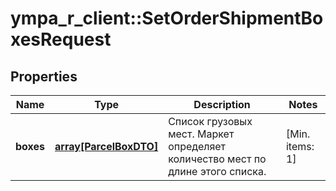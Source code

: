 # ympa_r_client::SetOrderShipmentBoxesRequest


## Properties
Name | Type | Description | Notes
------------ | ------------- | ------------- | -------------
**boxes** | [**array[ParcelBoxDTO]**](ParcelBoxDTO.md) | Список грузовых мест. Маркет определяет количество мест по длине этого списка. | [Min. items: 1] 


